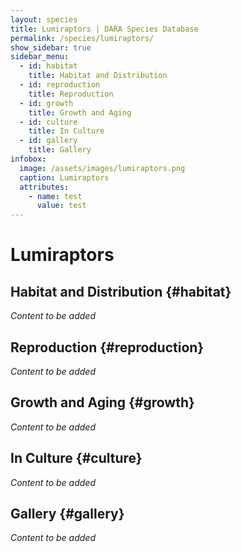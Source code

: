 ```yaml
---
layout: species
title: Lumiraptors | DARA Species Database
permalink: /species/lumiraptors/
show_sidebar: true
sidebar_menu:
  - id: habitat
    title: Habitat and Distribution
  - id: reproduction
    title: Reproduction
  - id: growth
    title: Growth and Aging
  - id: culture
    title: In Culture
  - id: gallery
    title: Gallery
infobox:
  image: /assets/images/lumiraptors.png
  caption: Lumiraptors
  attributes:
    - name: test
      value: test
---
```


# Lumiraptors

## Habitat and Distribution {#habitat}

*Content to be added*

## Reproduction {#reproduction}

*Content to be added*

## Growth and Aging {#growth}

*Content to be added*

## In Culture {#culture}

*Content to be added*

## Gallery {#gallery}

*Content to be added*
